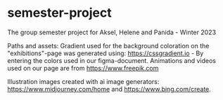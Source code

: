 # semester-project
The group semester project for Aksel, Helene and Panida - Winter 2023

Paths and assets:
Gradient used for the background coloration on the "exhibitions"-page was generated using: https://cssgradient.io - By entering the colors used in our figma-document.
Animations and videos used on our page are from https://www.freepik.com

Illustration images created with ai image generators: https://www.midjourney.com/home and https://www.bing.com/create.

